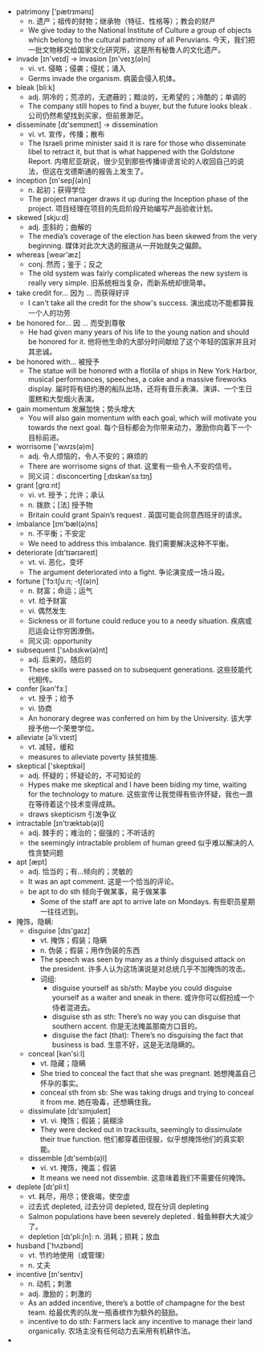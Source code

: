 +   patrimony ['pætrɪmənɪ]
    +   n. 遗产；祖传的财物；继承物（特征、性格等）；教会的财产
    +   We give today to the National Institute of Culture a group of objects which belong to the cultural patrimony of all Peruvians. 今天，我们把一批文物移交给国家文化研究所，这是所有秘鲁人的文化遗产。
+   invade [ɪn'veɪd] -> invasion [ɪn'veɪʒ(ə)n]
    +   vi. vt. 侵略；侵袭；侵扰；涌入
    +   Germs invade the organism. 病菌会侵入机体。
+   bleak [bliːk]
    +   adj. 阴冷的；荒凉的，无遮蔽的；黯淡的，无希望的；冷酷的；单调的
    +   The company still hopes to find a buyer, but the future looks bleak . 公司仍然希望找到买家，但前景渺茫。
+   disseminate [dɪ'semɪneɪt] -> dissemination
    +   vi. vt. 宣传，传播；散布
    +   The Israeli prime minister said it is rare for those who disseminate libel to retract it, but that is what happened with the Goldstone Report. 内塔尼亚胡说，很少见到那些传播诽谤言论的人收回自己的说法，但这在戈德斯通的报告上发生了。
+   inception [ɪn'sepʃ(ə)n]
    +   n. 起初；获得学位
    +   The project manager draws it up during the Inception phase of the project. 项目经理在项目的先启阶段开始编写产品验收计划。
+   skewed [skjuːd]
    +   adj. 歪斜的；曲解的
    +   The media’s coverage of the election has been skewed from the very beginning. 媒体对此次大选的报道从一开始就失之偏颇。
+   whereas  [weər'æz]
    +   conj. 然而；鉴于；反之
    +   The old system was fairly complicated whereas the new system is really very simple. 旧系统相当复杂，而新系统却很简单。
+   take credit for... 因为 ... 而获得好评
    +   I can't take all the credit for the show's success. 演出成功不能都算我一个人的功劳
+   be honored for... 因 ... 而受到尊敬
    +   He had given many years of his life to the young nation and should be honored for it. 他将他生命的大部分时间献给了这个年轻的国家并且对其忠诚。
+   be honored with... 被授予
    +   The statue will be honored with a flotilla of ships in New York Harbor, musical performances, speeches, a cake and a massive fireworks display. 
届时将有纽约港的船队出场，还将有音乐表演、演讲、一个生日蛋糕和大型烟火表演。
+   gain momentum 发展加快；势头增大
    +   You will also gain momentum with each goal, which will motivate you towards the next goal. 每个目标都会为你带来动力，激励你向着下一个目标前进。
+   worrisome ['wʌrɪs(ə)m]
    +   adj. 令人烦恼的，令人不安的；麻烦的
    +   There are worrisome signs of that. 这里有一些令人不安的信号。
    +   同义词：disconcerting [ˌdɪskənˈsɜːtɪŋ]
+   grant [grɑːnt]
    +   vi. vt. 授予；允许；承认
    +   n. 拨款；[法] 授予物
    +   Britain could grant Spain’s request . 英国可能会同意西班牙的请求。
+   imbalance [ɪm'bæl(ə)ns]
    +   n. 不平衡；不安定
    +   We need to address this imbalance. 我们需要解决这种不平衡。
+   deteriorate [dɪ'tɪərɪəreɪt]
    +   vt. vi. 恶化，变坏
    +   The argument deteriorated into a fight. 争论演变成一场斗殴。
+   fortune ['fɔːtʃuːn; -tʃ(ə)n]
    +   n. 财富；命运；运气
    +   vt. 给予财富
    +   vi. 偶然发生
    +   Sickness or ill fortune could reduce you to a needy situation. 疾病或厄运会让你穷困潦倒。
    +   同义词: opportunity
+   subsequent ['sʌbsɪkw(ə)nt]
    +   adj. 后来的，随后的
    +   These skills were passed on to subsequent generations. 这些技能代代相传。
+   confer [kən'fɜː]
    +   vt. 授予；给予
    +   vi. 协商
    +   An honorary degree was conferred on him by the University. 该大学授予他一个荣誉学位。
+   alleviate [ə'liːvɪeɪt]
    +   vt. 减轻，缓和
    +   measures to alleviate poverty 扶贫措施.
+   skeptical ['skeptɪkəl]
    +   adj. 怀疑的；怀疑论的，不可知论的
    +   Hypes make me skeptical and I have been biding my time, waiting for the technology to mature. 这些宣传让我觉得有些许怀疑，我也一直在等待着这个技术变得成熟。
    +   draws skepticism 引发争议
+   intractable [ɪn'træktəb(ə)l]
    +   adj. 棘手的；难治的；倔强的；不听话的
    +   the seemingly intractable problem of human greed 似乎难以解决的人性贪婪问题
+   apt [æpt]
    +   adj. 恰当的；有…倾向的；灵敏的
    +   It was an apt comment. 这是一个恰当的评论。
    +   be apt to do sth 倾向于做某事，易于做某事
        +   Some of the staff are apt to arrive late on Mondays. 有些职员星期一往往迟到。
+   掩饰，隐瞒:
    +   disguise [dɪs'gaɪz]
        +   vt. 掩饰；假装；隐瞒
        +   n. 伪装；假装；用作伪装的东西
        +   The speech was seen by many as a thinly disguised attack on the president. 许多人认为这场演说是对总统几乎不加掩饰的攻击。
        +   词组:
            +   disguise yourself as sb/sth: Maybe you could disguise yourself as a waiter and sneak in there. 或许你可以假扮成一个侍者混进去。
            +   disguise sth as sth: There’s no way you can disguise that southern accent. 你是无法掩盖那南方口音的。
            +   disguise the fact (that): There’s no disguising the fact that business is bad. 生意不好，这是无法隐瞒的。
    +   conceal [kən'siːl]
        +   vt. 隐藏；隐瞒
        +   She tried to conceal the fact that she was pregnant. 她想掩盖自己怀孕的事实。
        +   conceal sth from sb: She was taking drugs and trying to conceal it from me. 她在吸毒，还想瞒住我。
    +   dissimulate [dɪ'sɪmjʊleɪt]
        +   vt. vi. 掩饰；假装；装糊涂
        +   They were decked out in tracksuits, seemingly to dissimulate their true function. 他们都穿着田径服，似乎想掩饰他们的真实职能。
    +   dissemble [dɪ'semb(ə)l]
        +   vi. vt. 掩饰，掩盖；假装
        +   It means we need not dissemble. 这意味着我们不需要任何掩饰。
+   deplete [dɪ'pliːt]
    +   vt. 耗尽，用尽；使衰竭，使空虚
    +   过去式 depleted, 过去分词 depleted, 现在分词 depleting
    +   Salmon populations have been severely depleted . 鲑鱼种群大大减少了。
    +   depletion [dɪ'pliːʃn]: n. 消耗；损耗；放血
+   husband ['hʌzbənd]
    +   vt. 节约地使用（或管理）
    +   n. 丈夫
+   incentive [ɪn'sentɪv]
    +   n. 动机；刺激
    +   adj. 激励的；刺激的
    +   As an added incentive, there’s a bottle of champagne for the best team. 给最优秀的队发一瓶香槟作为额外的鼓励。
    +   incentive to do sth: Farmers lack any incentive to manage their land organically. 农场主没有任何动力去采用有机耕作法。
+   
